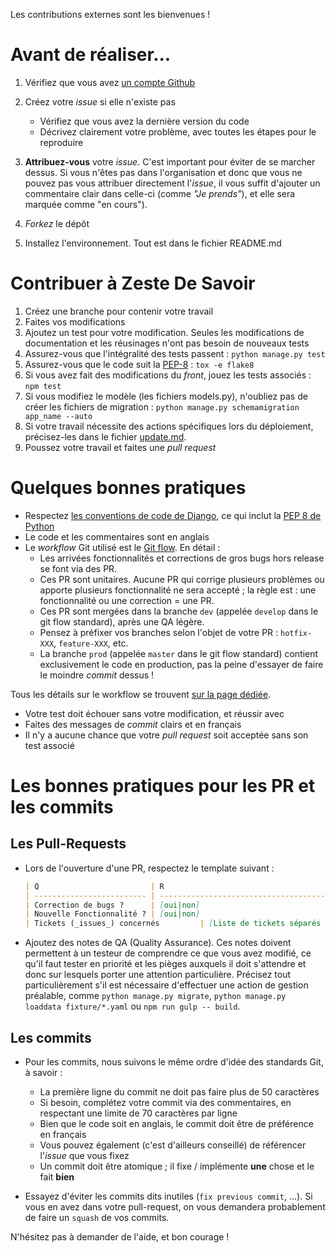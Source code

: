 Les contributions externes sont les bienvenues !

# Avant de réaliser...
1. Vérifiez que vous avez [un compte Github](https://github.com/signup/free)
2. Créez votre _issue_ si elle n'existe pas
    * Vérifiez que vous avez la dernière version du code
    * Décrivez clairement votre problème, avec toutes les étapes pour le reproduire

3. **Attribuez-vous** votre _issue_. C'est important pour éviter de se marcher dessus. Si vous n'êtes pas dans l'organisation et donc que vous ne pouvez pas vous attribuer directement l'_issue_, il vous suffit d'ajouter un commentaire clair dans celle-ci (comme _"Je prends"_), et elle sera marquée comme "en cours").
4. _Forkez_ le dépôt
5. Installez l'environnement. Tout est dans le fichier README.md

# Contribuer à Zeste De Savoir
1. Créez une branche pour contenir votre travail
2. Faites vos modifications
3. Ajoutez un test pour votre modification. Seules les modifications de documentation et les réusinages n'ont pas besoin de nouveaux tests
4. Assurez-vous que l'intégralité des tests passent : `python manage.py test`
5. Assurez-vous que le code suit la [PEP-8](http://legacy.python.org/dev/peps/pep-0008/) : `tox -e flake8`
6. Si vous avez fait des modifications du _front_, jouez les tests associés : `npm test`
7. Si vous modifiez le modèle (les fichiers models.py), n'oubliez pas de créer les fichiers de migration : `python manage.py schemamigration app_name --auto`
8. Si votre travail nécessite des actions spécifiques lors du déploiement, précisez-les dans le fichier [update.md](update.md).
9. Poussez votre travail et faites une _pull request_

# Quelques bonnes pratiques
* Respectez [les conventions de code de Django](https://docs.djangoproject.com/en/1.7/internals/contributing/writing-code/coding-style/), ce qui inclut la [PEP 8 de Python](http://legacy.python.org/dev/peps/pep-0008/)
* Le code et les commentaires sont en anglais
* Le _workflow_ Git utilisé est le [Git flow](http://nvie.com/posts/a-successful-git-branching-model/). En détail :
    * Les arrivées fonctionnalités et corrections de gros bugs hors release se font via des PR.
    * Ces PR sont unitaires. Aucune PR qui corrige plusieurs problèmes ou apporte plusieurs fonctionnalité ne sera accepté ; la règle est : une fonctionnalité ou une correction = une PR.
    * Ces PR sont mergées dans la branche `dev` (appelée `develop` dans le git flow standard), après une QA légère.
    * Pensez à préfixer vos branches selon l'objet de votre PR : `hotfix-XXX`, `feature-XXX`, etc.
    * La branche `prod` (appelée `master` dans le git flow standard) contient exclusivement le code en production, pas la peine d'essayer de faire le moindre _commit_ dessus !
	
Tous les détails sur le workflow se trouvent [sur la page dédiée](http://zds-site.readthedocs.org/fr/latest/workflow.html).

* Votre test doit échouer sans votre modification, et réussir avec
* Faites des messages de _commit_ clairs et en français
* Il n'y a aucune chance que votre _pull request_ soit acceptée sans son test associé

# Les bonnes pratiques pour les PR et les commits
## Les Pull-Requests
* Lors de l'ouverture d'une PR, respectez le template suivant :

    ```markdown
    | Q                         | R
    | ------------------------- | -------------------------------------------
    | Correction de bugs ?      | [oui|non]
    | Nouvelle Fonctionnalité ? | [oui|non]
    | Tickets (_issues_) concernés         | [Liste de tickets séparés par des virgules]
    ```
* Ajoutez des notes de QA (Quality Assurance). Ces notes doivent permettent à un testeur de comprendre ce que vous avez modifié, ce qu'il faut tester en priorité et les pièges auxquels il doit s'attendre et donc sur lesquels porter une attention particulière. Précisez tout particulièrement s'il est nécessaire d'effectuer une action de gestion préalable, comme `python manage.py migrate`, `python manage.py loaddata fixture/*.yaml` ou `npm run gulp -- build`.

## Les commits
* Pour les commits, nous suivons le même ordre d'idée des standards Git, à savoir :
    * La première ligne du commit ne doit pas faire plus de 50 caractères
    * Si besoin, complétez votre commit via des commentaires, en respectant une limite de 70 caractères par ligne
    * Bien que le code soit en anglais, le commit doit être de préférence en français
    * Vous pouvez également (c'est d'ailleurs conseillé) de référencer l'_issue_ que vous fixez
    * Un commit doit être atomique ; il fixe / implémente **une** chose et le fait **bien**

* Essayez d'éviter les commits dits inutiles (`fix previous commit`, ...). Si vous en avez dans votre pull-request,
  on vous demandera probablement de faire un `squash` de vos commits.

N'hésitez pas à demander de l'aide, et bon courage !
